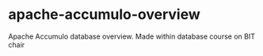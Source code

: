 # apache-accumulo-overview
Apache Accumulo database overview. Made within database course on BIT chair
